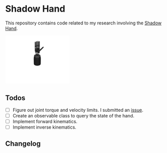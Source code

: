 # Shadow Hand

This repository contains code related to my research involving the [Shadow Hand](https://www.shadowrobot.com/).

<img src="./images/teaser.gif" width="40%"/>

## Todos

- [ ] Figure out joint torque and velocity limits. I submitted an [issue](https://github.com/shadow-robot/sr_core/issues/206).
- [ ] Create an observable class to query the state of the hand.
- [ ] Implement forward kinematics.
- [ ] Implement inverse kinematics.

## Changelog
